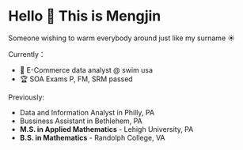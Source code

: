 # Hello 👋 This is Mengjin
Someone wishing to warm everybody around just like my surname ☀

Currently：
- 👾 E-Commerce data analyst @ swim usa
- 🏆 SOA Exams P, FM, SRM passed

Previously:
- Data and Information Analyst in Philly, PA
- Bussiness Assistant in Bethlehem, PA
- **M.S. in Applied Mathematics** - Lehigh University, PA
- **B.S. in Mathematics** - Randolph College, VA
